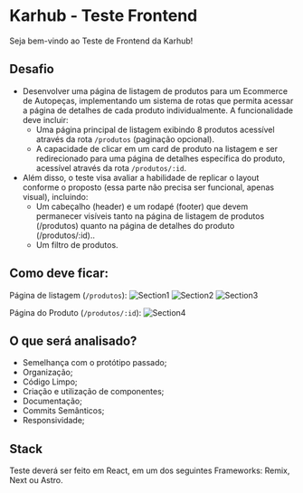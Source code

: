 
# Karhub - Teste Frontend

Seja bem-vindo ao Teste de Frontend da Karhub!

## Desafio

- Desenvolver uma página de listagem de produtos para um Ecommerce de Autopeças, implementando um sistema de rotas que permita acessar a página de detalhes de cada produto individualmente. A funcionalidade deve incluir:
  - Uma página principal de listagem exibindo 8 produtos acessível através da rota `/produtos` (paginação opcional).
  - A capacidade de clicar em um card de produto na listagem e ser redirecionado para uma página de detalhes específica do produto, acessível através da rota `/produtos/:id`.
- Além disso, o teste visa avaliar a habilidade de replicar o layout conforme o proposto (essa parte não precisa ser funcional, apenas visual), incluindo:
  - Um cabeçalho (header) e um rodapé (footer) que devem permanecer visíveis tanto na página de listagem de produtos (/produtos) quanto na página de detalhes do produto (/produtos/:id)..
  - Um filtro de produtos.

## Como deve ficar:

Página de listagem (`/produtos`):
![Section1](https://github.com/karhub-br/v2-frontend-test/assets/35191794/f8ffdc26-3fa8-43da-8669-16a0e08bee49)
![Section2](https://github.com/karhub-br/v2-frontend-test/assets/35191794/f6cb3f05-0bf2-4474-91f4-49b7efe65992)
![Section3](https://github.com/karhub-br/v2-frontend-test/assets/35191794/1fcec094-f37d-4000-893d-55a6241d435e)

Página do Produto (`/produtos/:id`):
![Section4](https://github.com/karhub-br/v2-frontend-test/assets/35191794/e87f8551-b683-4a62-bc34-a6345d63673e)



## O que será analisado?

- Semelhança com o protótipo passado;
- Organização;
- Código Limpo;
- Criação e utilização de componentes;
- Documentação;
- Commits Semânticos;
- Responsividade;


## Stack

Teste deverá ser feito em React, em um dos seguintes Frameworks: Remix, Next ou Astro.
 
